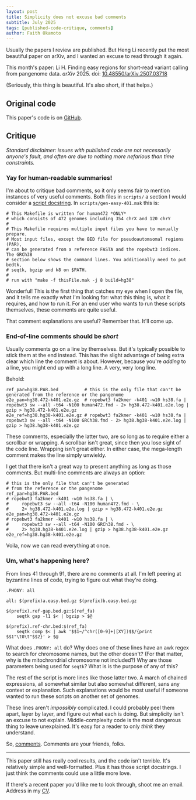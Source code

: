 ```yaml
---
layout: post
title: Simplicity does not excuse bad comments
subtitle: July 2025
tags: [published-code-critique, comments]
author: Faith Okamoto
---
```


Usually the papers I review are published. But Heng Li recently put the most
beautiful paper on arXiv, and I wanted an excuse to read through it again.

This month's paper: Li H. Finding easy regions for short-read variant calling
from pangenome data. *arXiv* 2025. doi: [10.48550/arXiv.2507.03718][DOI]

(Seriously, this thing is beautiful. It's also short, if that helps.)

## Original code

This paper's code is on [GitHub][Code].

## Critique

*Standard disclaimer: issues with published code are not necessarily anyone's
fault, and often are due to nothing more nefarious than time constraints.*

### Yay for human-readable summaries!

I'm about to critique bad comments, so it only seems fair to mention instances
of very useful comments. Both files in `scripts/` a section I would consider a 
[script docstring][ScriptDocstring]. In `scripts/gen-easy-401.mak` this is:

```make
# This Makefile is written for human472 *ONLY*
# which consists of 472 genomes including 354 chrX and 120 chrY
#
# This Makefile requires multiple input files you have to manually prepare.
# Most input files, except the BED file for pseudoautomsomal regions (PAR),
# can be generated from a reference FASTA and the ropebwt3 indices. The GRCh38
# section below shows the command lines. You additionally need to put bedtk,
# seqtk, bgzip and k8 on $PATH.
#
# run with "make -f thisFile.mak -j 8 build=hg38"
```

Wonderful! This is the first thing that catches my eye when I open the file,
and it tells me exactly what I'm looking for: what this thing is, what it
requires, and how to run it. For an end user who wants to run these scripts
themselves, these comments are quite useful.

That comment explanations are useful? Remember that. It'll come up.

### End-of-line comments should be *short*

Usually comments go on a line by themselves. But it's typically possible to
stick them at the end instead. This has the slight advantage of being extra 
clear which line the comment is about. However, because you're *adding* to a 
line, you might end up with a long line. A very, very long line.

Behold:
```make
ref_par=hg38.PAR.bed          # this is the only file that can't be generated from the reference or the pangenome
e2e_pan=hg38.472-k401.e2e.gz  # ropebwt3 fa2kmer -k401 -w10 hs38.fa | ropebwt3 sw --all -t64 -N100 human472.fmd - 2> hg38.472-k401.e2e.log | gzip > hg38.472-k401.e2e.gz
e2e_ref=hg38.hg38-k401.e2e.gz # ropebwt3 fa2kmer -k401 -w10 hs38.fa | ropebwt3 sw --all -t64 -N100 GRCh38.fmd - 2> hg38.hg38-k401.e2e.log | gzip > hg38.hg38-k401.e2e.gz
```

These comments, especially the latter two, are so long as to require either a
scrollbar or wrapping. A scrollbar isn't great, since then you lose sight of the
code line. Wrapping isn't great either. In either case, the mega-length comment
makes the line simply unwieldy.

I get that there isn't a great way to present anything as long as those
comments. But multi-line comments are always an option:

```make
# this is the only file that can't be generated
# from the reference or the pangenome
ref_par=hg38.PAR.bed
# ropebwt3 fa2kmer -k401 -w10 hs38.fa | \
#     ropebwt3 sw --all -t64 -N100 human472.fmd - \
#     2> hg38.472-k401.e2e.log | gzip > hg38.472-k401.e2e.gz
e2e_pan=hg38.472-k401.e2e.gz  
# ropebwt3 fa2kmer -k401 -w10 hs38.fa | \
#     ropebwt3 sw --all -t64 -N100 GRCh38.fmd - \
#     2> hg38.hg38-k401.e2e.log | gzip > hg38.hg38-k401.e2e.gz
e2e_ref=hg38.hg38-k401.e2e.gz 
```

Voila, now we can read everything at once.

### Um, what's happening here?

From lines 41 through 91, there are no comments at all. I'm left peering at
byzantine lines of code, trying to figure out what they're doing.

```make
.PHONY: all

all: $(prefix)a.easy.bed.gz $(prefix)b.easy.bed.gz

$(prefix).ref-gap.bed.gz:$(ref_fa)
	seqtk gap -l1 $< | bgzip > $@

$(prefix).ref-chr.bed:$(ref_fa)
	seqtk comp $< | awk '$$1~/^chr([0-9]+|[XY])$$/{print $$1"\t0\t"$$2}' > $@
```

What does `.PHONY: all` do? Why does one of these lines have an awk regex to
search for chromosome names, but the other doesn't? (For that matter, why is the
mitochrondrial chromosome not included?) Why are those parameters being used for
`seqtk`? What is is the purpose of any of this?

The rest of the script is more lines like those latter two. A march of chained
expressions, all somewhat similar but also somewhat different, sans any context
or explanation. Such explanations would be most useful if someone wanted to
run these scripts on another set of genomes.

These lines aren't *impossibly* complicated. I could probably peel them apart,
layer by layer, and figure out what each is doing. But simplicity isn't an
excuse to not explain. Middle-complexity code is the most dangerous thing to 
leave unexplained. It's easy for a reader to only *think* they understand.

So, [comments][CommentTag]. Comments are your friends, folks.

----

This paper still has really cool results, and the code isn't terrible. It's
relatively simple and well-formatted. Plus it has those script docstrings. I
just think the comments could use a little more love.

If there's a recent paper you'd like me to look through, shoot me an email.
Address in my [CV][CV].

[Code]: https://github.com/lh3/panmask
[CommentTag]: https://faithokamoto.github.io/tags/#comments
[CV]: https://faithokamoto.github.io/cv/
[DOI]: https://doi.org/10.48550/arXiv.2507.03718
[ScriptDocstring]: https://faithokamoto.github.io/2024-09-24-script-docstrings/